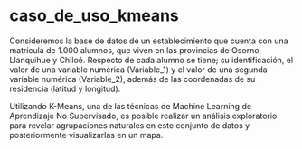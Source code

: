 # caso_de_uso_kmeans
Consideremos la base de datos de un establecimiento que cuenta con una matrícula de 1.000 alumnos, que viven en las provincias de Osorno, Llanquihue y Chiloé. Respecto de cada alumno se tiene; su identificación, el valor de una variable numérica (Variable_1) y el valor de una segunda variable numérica (Variable_2), además de las coordenadas de su residencia (latitud y longitud).

Utilizando K-Means, una de las técnicas de Machine Learning de Aprendizaje No Supervisado, es posible realizar un análisis exploratorio para revelar agrupaciones naturales en este conjunto de datos y posteriormente visualizarlas en un mapa.
